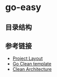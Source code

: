 # go-easy

## 目录结构


## 参考链接

- [Project Layout](https://github.com/golang-standards/project-layout)
- [Go Clean template](https://github.com/evrone/go-clean-template)
- [Clean Architecture](https://blog.cleancoder.com/uncle-bob/2012/08/13/the-clean-architecture.html)